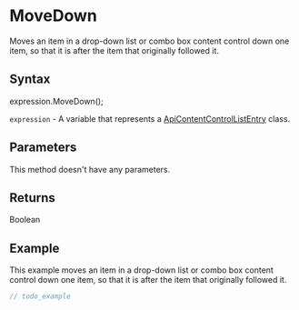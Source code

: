 # MoveDown

Moves an item in a drop-down list or combo box content control down one item, so that it is after the item that originally followed it.

## Syntax

expression.MoveDown();

`expression` - A variable that represents a [ApiContentControlListEntry](../ApiContentControlListEntry.md) class.

## Parameters

This method doesn't have any parameters.

## Returns

Boolean

## Example

This example moves an item in a drop-down list or combo box content control down one item, so that it is after the item that originally followed it.

```javascript
// todo_example
```